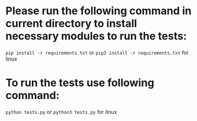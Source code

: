 # Please run the following command in current directory to install necessary modules to run the tests:

`pip install -r requirements.txt` or `pip3 install -r requirements.txt` for linux

# To run the tests use following command:

`python tests.py` or `python3 tests.py` for linux
